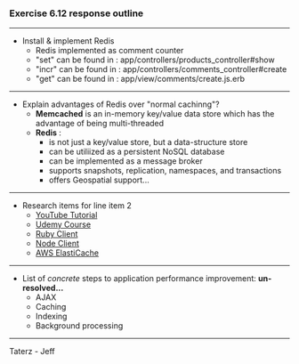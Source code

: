 ### Exercise 6.12 response outline
---
* Install & implement Redis
    * Redis implemented as comment counter
    * "set" can be found in : app/controllers/products_controller#show
    * "incr" can be found in : app/controllers/comments_controller#create
    * "get" can be found in : app/view/comments/create.js.erb
---
* Explain advantages of Redis over "normal cachinng"?
    * **Memcached** is an in-memory key/value data store which has the advantage of being multi-threaded
    * **Redis** :
        * is not just a key/value store, but a data-structure store
        * can be utiliized as a persistent NoSQL database
        * can be implemented as a message broker
        * supports snapshots, replication, namespaces, and transactions
        * offers Geospatial support...
---
* Research items for line item 2
    * [YouTube Tutorial](https://www.youtube.com/watch?v=Hbt56gFj998 "Brad Traversy Redis tutorial")
    * [Udemy Course](https://www.udemy.com/learn-redis-from-scratch/ "Eduonix Redis course")
    * [Ruby Client](https://github.com/redis/redis-rb "Redis Ruby client")
    * [Node Client](https://github.com/NodeRedis/node_redis "Redis Node client")
    * [AWS ElastiCache](https://aws.amazon.com/elasticache/redis-vs-memcached "MemcacheD versus Redis")
---
* List of *concrete* steps to application performance improvement: **un-resolved...**
    * AJAX
    * Caching
    * Indexing
    * Background processing
---
Taterz -
Jeff
